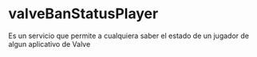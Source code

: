 # valveBanStatusPlayer
Es un servicio que permite a cualquiera saber el estado de un jugador de algun aplicativo de Valve
